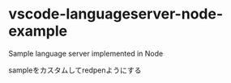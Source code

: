 # vscode-languageserver-node-example
Sample language server implemented in Node

sampleをカスタムしてredpenようにする